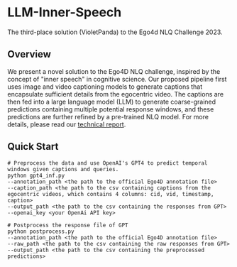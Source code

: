 # LLM-Inner-Speech
The third-place solution (VioletPanda) to the Ego4d NLQ Challenge 2023.

## Overview
We present a novel solution to the Ego4D NLQ challenge, inspired by the concept of "inner speech" in cognitive science. Our proposed pipeline first uses image and video captioning models to generate captions that encapsulate sufficient details from the egocentric video. The captions are then fed into a large language model (LLM) to generate coarse-grained predictions containing multiple potential response windows, and these predictions are further refined by a pre-trained NLQ model. For more details, please read our [technical report](https://github.com/YingWANGG/LLM-Inner-Speech/blob/main/LLM_inner_speech.pdf).

## Quick Start

```
# Preprocess the data and use OpenAI's GPT4 to predict temporal windows given captions and queries.
python gpt4_inf.py
--annotation_path <the path to the official Ego4D annotation file>
--caption_path <the path to the csv containing captions from the egocentric videos, which contains 4 columns: cid, vid, timestamp, caption>
--output_path <the path to the csv containing the responses from GPT>
--openai_key <your OpenAi API key>

# Postprocess the response file of GPT
python postprocess.py
--annotation_path <the path to the official Ego4D annotation file>
--raw_path <the path to the csv containing the raw responses from GPT>
--output_path <the path to the csv containing the preprocessed predictions>
```
